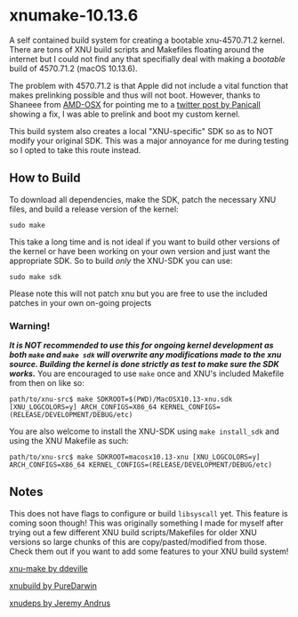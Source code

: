 # xnumake-10.13.6
A self contained build system for creating a bootable xnu-4570.71.2 kernel. There are tons of XNU build scripts and Makefiles floating around the internet but I could not find any that specifially deal with making a _bootable_ build of 4570.71.2 (macOS 10.13.6). 

The problem with 4570.71.2 is that Apple did not include a vital function that makes prelinking possible and thus will not boot.  However, thanks to Shaneee from [AMD-OSX](https://amd-osx.com/) for pointing me to a [twitter post by Panicall](https://twitter.com/panicaII/status/1049906905576087552) showing a fix, I was able to prelink and boot my custom kernel.  

This build system also creates a local "XNU-specific" SDK so as to NOT modify your original SDK.  This was a major annoyance for me during testing so I opted to take this route instead. 

## How to Build
To download all dependencies, make the SDK, patch the necessary XNU files, and build a release version of the kernel:
```
sudo make
```

This take a long time and is not ideal if you want to build other versions of the kernel or have been working on your own version and just want the appropriate SDK.  So to build *only* the XNU-SDK you can use:
```
sudo make sdk
```  
Please note this will not patch xnu but you are free to use the included patches in your own on-going projects

### Warning!
***It is NOT recommended to use this for ongoing kernel development as both `make` and `make sdk` will overwrite any modifications made to the xnu source.  Building the kernel is done strictly as test to make sure the SDK works.***  You are encouraged to use `make` once and XNU's included Makefile from then on like so:

```
path/to/xnu-src$ make SDKROOT=$(PWD)/MacOSX10.13-xnu.sdk [XNU_LOGCOLORS=y] ARCH_CONFIGS=X86_64 KERNEL_CONFIGS=(RELEASE/DEVELOPMENT/DEBUG/etc)
```
You are also welcome to install the XNU-SDK using `make install_sdk` and using the XNU Makefile as such:
```
path/to/xnu-src$ make SDKROOT=macosx10.13-xnu [XNU_LOGCOLORS=y] ARCH_CONFIGS=X86_64 KERNEL_CONFIGS=(RELEASE/DEVELOPMENT/DEBUG/etc)
```

## Notes
This does not have flags to configure or build `libsyscall` yet.  This feature is coming soon though!
This was originally something I made for myself after trying out a few different XNU build scripts/Makefiles for older XNU versions so large chunks of this are copy/pasted/modified from those. Check them out if you want to add some features to your XNU build system!

[xnu-make by ddeville](https://github.com/ddeville/xnu-make)

[xnubuild by PureDarwin](https://github.com/PureDarwin/xnubuild)

[xnudeps by Jeremy Andrus](https://kernelshaman.blogspot.com/2018/01/building-xnu-for-macos-high-sierra-1013.html)
